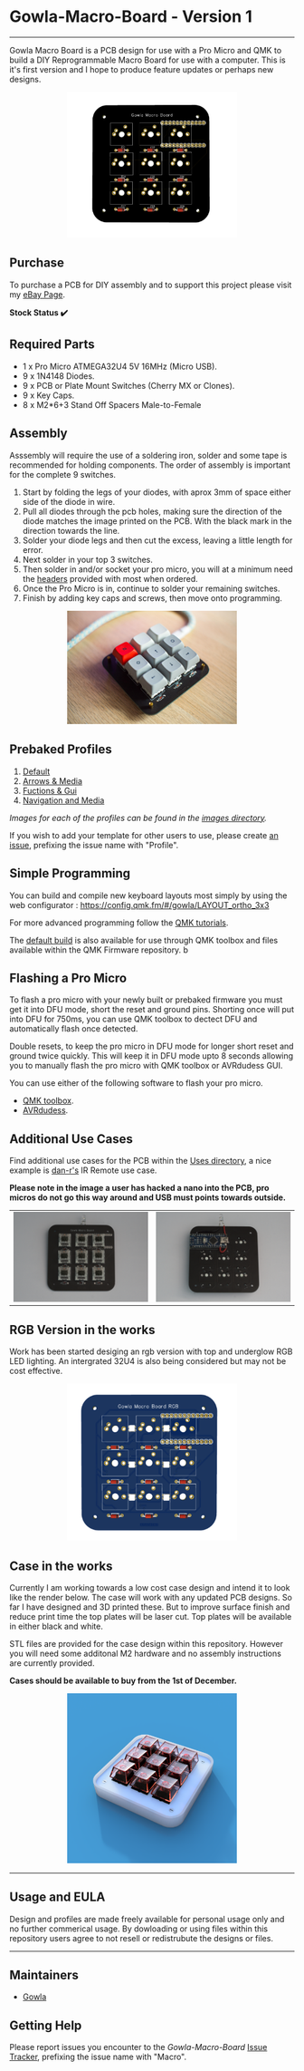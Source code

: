 # Gowla-Macro-Board - Version 1
---

Gowla Macro Board is a PCB design for use with a Pro Micro and QMK to build a DIY Reprogrammable Macro Board for use with a computer. This is it's first version and I hope to produce feature updates or perhaps new designs. 

<p align="center">
  <img src="/Images/render.PNG" width="300">
</p>


## Purchase

To purchase a PCB for DIY assembly and to support this project please visit my [eBay Page](https://www.ebay.co.uk/itm/164290094737).

<b> Stock Status  :heavy_check_mark: </b>


## Required Parts

- 1 x Pro Micro ATMEGA32U4 5V 16MHz (Micro USB).
- 9 x 1N4148 Diodes.
- 9 x PCB or Plate Mount Switches (Cherry MX or Clones).
- 9 x Key Caps.
- 8 x M2*6+3 Stand Off Spacers Male-to-Female

## Assembly

Asssembly will require the use of a soldering iron, solder and some tape is recommended for holding components. The order of assembly is important for the complete 9 switches. 

 1. Start by folding the legs of your diodes, with aprox 3mm of space either side of the diode in wire. 
 2. Pull all diodes through the pcb holes, making sure the direction of the diode matches the image printed on the PCB. With the black mark in the direction towards the line. 
 3. Solder your diode legs and then cut the excess, leaving a little length for error. 
 4. Next solder in your top 3 switches. 
 5. Then solder in and/or socket your pro micro, you will at a minimum need the [headers](https://i.ebayimg.com/images/g/YPwAAOSwV3JeY9c1/s-l1600.jpg) provided with most when ordered. 
 6. Once the Pro Micro is in, continue to solder your remaining switches. 
 7. Finish by adding key caps and screws, then move onto programming.
 
 <p align="center">
  <img src="/Images/side.jpg" width="300">
</p>

## Prebaked Profiles

 1. <a href='Hex Profiles/gowla_default.hex'> Default </a><br>
 2. <a href='Hex Profiles/arrows_media.hex'> Arrows & Media </a><br>
 3. <a href='Hex Profiles/functions_gui.hex'> Fuctions & Gui </a><br>
 4. <a href='Hex Profiles/nav_media.hex'> Navigation and Media </a><br>
 
 <i>Images for each of the profiles can be found in the [images directory](https://github.com/SamGowland/Gowla-Macro-Board/tree/master/Images).</i>
 
 If you wish to add your template for other users to use, please create 
 [an issue](https://github.com/SamGowland/Gowla-Macro-Board/issues), prefixing the
issue name with "Profile".

## Simple Programming

You can build and compile new keyboard layouts most simply by using the web configurator : https://config.qmk.fm/#/gowla/LAYOUT_ortho_3x3

For more advanced programming follow the [QMK tutorials](https://beta.docs.qmk.fm/tutorial).

The [default build](https://github.com/qmk/qmk_firmware/tree/master/keyboards/gowla) is also available for use through QMK toolbox and files available within the QMK Firmware repository. b

## Flashing a Pro Micro

To flash a pro micro with your newly built or prebaked firmware you must get it into DFU mode, short the reset and ground pins. Shorting once will put into DFU for 750ms, you can use QMK toolbox to dectect DFU and automatically flash once detected. 

Double resets, to keep the pro micro in DFU mode for longer short reset and ground twice quickly. This will keep it in DFU mode upto 8 seconds allowing you to manually flash the pro micro with QMK toolbox or AVRdudess GUI. 

You can use either of the following software to flash your pro micro. 
- [QMK toolbox](https://github.com/qmk/qmk_toolbox/releases).
- [AVRdudess](https://blog.zakkemble.net/avrdudess-a-gui-for-avrdude/).


## Additional Use Cases

Find additional use cases for the PCB within the [Uses directory](https://github.com/SamGowland/Gowla-Macro-Board/tree/master/Uses), a nice example is [dan-r's](https://github.com/dan-r) IR Remote use case. 

<b> Please note in the image a user has hacked a nano into the PCB, pro micros do not go this way around and USB must points towards outside.  </b>

<table>
  <tr>
    <td>
      <img src="https://github.com/SamGowland/Gowla-Macro-Board/blob/master/Uses/IR-Remote-Nano/front.jpg">
    </td>
    <td>
      <img src="https://github.com/SamGowland/Gowla-Macro-Board/blob/master/Uses/IR-Remote-Nano/back.jpg">
    </td>
  </tr>
</table>


## RGB Version in the works

Work has been started desiging an rgb version with top and underglow RGB LED lighting. An intergrated 32U4 is also being considered but may not be cost effective. 

<p align="center">
  <img src="/Images/grgb.PNG" width="300">
</p>

## Case in the works

Currently I am working towards a low cost case design and intend it to look like the render below. The case will work with any updated PCB designs. So far I have designed and 3D printed these. But to improve surface finish and reduce print time the top plates will be laser cut. Top plates will be available in either black and white. 

STL files are provided for the case design within this repository. However you will need some additonal M2 hardware and no assembly instructions are currently provided. 

<b> Cases should be available to buy from the 1st of December. </b>

<p align="center">
  <img src="/Images/case_d2.PNG" width="300">
</p>

---

## Usage and EULA 

Design and profiles are made freely available for personal usage only and no further commerical usage. By dowloading or using files within this repository users agree to not resell or redistrubute the designs or files. 

---

## Maintainers

* [Gowla](https://github.com/SamGowland)

## Getting Help

Please report issues you encounter to the
*Gowla-Macro-Board*
[Issue Tracker](https://github.com/SamGowland/Gowla-Macro-Board/issues), prefixing the
issue name with "Macro".
